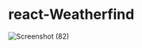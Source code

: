 # react-Weatherfind
![Screenshot (82)](https://user-images.githubusercontent.com/62586380/104497326-31c64c00-5600-11eb-96ca-ebd854dcc010.png)

